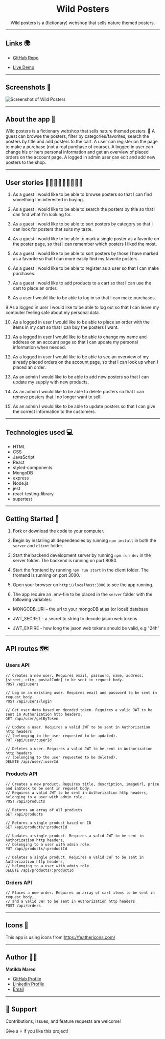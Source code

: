 <h1 align="center">Wild Posters</h1>

<p align="center">Wild posters is a (fictionary) webshop that sells nature themed posters.</p>

---

## Links 🌍

- [GitHub Repo](https://github.com/MatildaMared/nature-shop "Github Repo")

- [Live Demo](https://matildamared-nature-shop.herokuapp.com/ "Live View")

---

## Screenshots 📸

<img alt="Screenshot of Wild Posters" src="https://user-images.githubusercontent.com/43721548/154129663-c3d48a7d-4558-4829-ae8b-533e2c97da49.png">

---

## About the app 📝

Wild posters is a fictionary webshop that sells nature themed posters. 🌿 A guest can browse the posters, filter by categories/favorites, search the posters by title and add posters to the cart. A user can register on the page to make a purchase (not a real purchase of course). A logged in user can change his or hers personal information and get an overview of placed orders on the account page. A logged in admin user can edit and add new posters to the shop.

---

## User stories 👩🏼‍⚕️👩🏼‍🎤👷🏽‍♀️

1. As a guest I would like to be able to browse posters so that I can find something I'm interested in buying.

2. As a guest I would like to be able to search the posters by title so that I can find what I'm looking for.

3. As a guest I would like to be able to sort posters by category so that I can look for posters that suits my taste.

4. As a guest I would like to be able to mark a single poster as a favorite on the poster page, so that I can remember which posters I liked the most.

5. As a guest I would like to be able to sort posters by those I have marked as a favorite so that I can more easily find my favorite posters.

6. As a guest I would like to be able to register as a user so that I can make purchases.

7. As a guest I would like to add products to a cart so that I can use the cart to place an order.

8. As a user I would like to be able to log in so that I can make purchases.

9 As a logged in user I would like to be able to log out so that I can leave my computer feeling safe about my personal data.

10. As a logged in user I would like to be able to place an order with the items in my cart so that I can buy the posters I want.

11. As a logged in user I would like to be able to change my name and address on an account page so that I can update my personal information when needed.

12. As a logged in user I would like to be able to see an overview of my already placed orders on the account page, so that I can look up when I placed an order.

13. As an admin I would like to be able to add new posters so that I can update my supply with new products.

14. As an admin I would like to be able to delete posters so that I can remove posters that I no longer want to sell.

15. As an admin I would like to be able to update posters so that I can give the correct information to the customers.

---

## Technologies used 💻

- HTML
- CSS
- JavaScript
- React
- styled-components
- MongoDB
- express
- Node.js
- jest
- react-testing-library
- supertest

---

## Getting Started 🛫

1. Fork or download the code to your computer.

2. Begin by installing all dependencies by running `npm install` in both the `server` and `client` folder.

3. Start the backend development server by running `npm run dev` in the server folder. The backend is running on port 8080.

4. Start the frontend by running `npm run start` in the client folder. The frontend is running on port 3000.

5. Open your browser on `http://localhost:3000` to see the app running.

6. The app require an .env-file to be placed in the `server` folder with the following variables:

- MONGODB_URI – the url to your mongoDB atlas (or local) database

- JWT_SECRET - a secret to string to decode jason web tokens

- JWT_EXPIRE - how long the jason web tokens should be valid, e.g "24h"

---

## API routes 🗺

### Users API

```
// Creates a new user. Requires email, password, name, address: {street, city, postalCode} to be sent in request body.
POST /api/users

// Log in an existing user. Requires email and password to be sent in request body.
POST /api/users/login

// Get user data based on decoded token. Requires a valid JWT to be sent in Authorization http headers.
GET /api/user/getByToken

// Update a user. Requires a valid JWT to be sent in Authorization http headers
// (belonging to the user requested to be updated).
PUT /api/user/:userId

// Deletes a user. Requires a valid JWT to be sent in Authorization http headers
// (belonging to the user requested to be deleted).
DELETE /api/user/:userId
```

### Products API

```
// Creates a new product. Requires title, description, imageUrl, price and inStock to be sent in request body.
// Requires a valid JWT to be sent in Authorization http headers, belonging to a user with admin role.
POST /api/products

// Returns an array of all products
GET /api/products

// Returns a single product based on ID
GET /api/products/:productId

// Updates a single product. Requires a valid JWT to be sent in Authorization http headers,
// belonging to a user with admin role.
PUT /api/products/:productId

// Deletes a single product. Requires a valid JWT to be sent in Authorization http headers,
// belonging to a user with admin role.
DELETE /api/products/:productId
```

### Orders API

```
// Places a new order. Requires an array of cart items to be sent in request body,
// and a valid JWT to be sent in Authorization http headers
POST /api/orders
```

---

## Icons 🎨

This app is using icons from https://feathericons.com/

---

## Author 👩‍💻

**Matilda Mared**

- [GitHub Profile](https://github.com/MatildaMared "MatildaMared")
- [LinkedIn Profile](https://www.linkedin.com/in/matilda-mared "MatildaMared")
- [Email](mailto:rohitjain19060@gmail.com?subject=Hi "Hi!")

---

## 🤝 Support

Contributions, issues, and feature requests are welcome!

Give a ⭐️ if you like this project!
